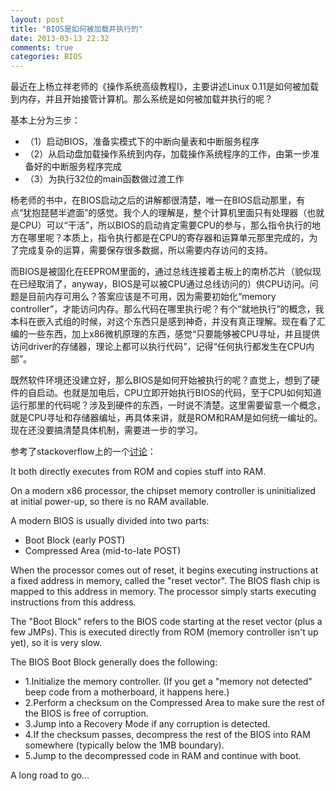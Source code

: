 ```yaml
---
layout: post
title: "BIOS是如何被加载并执行的"
date: 2013-03-13 22:32
comments: true
categories: BIOS
---
```


最近在上杨立祥老师的《操作系统高级教程I》，主要讲述Linux 0.11是如何被加载到内存，并且开始接管计算机。那么系统是如何被加载并执行的呢？

基本上分为三步：

*   （1）启动BIOS，准备实模式下的中断向量表和中断服务程序
*   （2）从启动盘加载操作系统到内存，加载操作系统程序的工作，由第一步准备好的中断服务程序完成
*   （3）为执行32位的main函数做过渡工作

杨老师的书中，在BIOS启动之后的讲解都很清楚，唯一在BIOS启动那里，有点“犹抱琵琶半遮面”的感觉。我个人的理解是，整个计算机里面只有处理器（也就是CPU）可以“干活”，所以BIOS的启动肯定需要CPU的参与，那么指令执行的地方在哪里呢？本质上，指令执行都是在CPU的寄存器和运算单元那里完成的，为了完成复杂的运算，需要保存很多数据，所以需要内存访问的支持。

<!--more-->

而BIOS是被固化在EEPROM里面的，通过总线连接着主板上的南桥芯片（貌似现在已经取消了，anyway，BIOS是可以被CPU通过总线访问的）供CPU访问。问题是目前内存可用么？答案应该是不可用，因为需要初始化“memory
controller”，才能访问内存。那么代码在哪里执行呢？有个“就地执行”的概念，我本科在嵌入式组的时候，对这个东西只是感到神奇，并没有真正理解。现在看了汇编的一些东西，加上x86微机原理的东西，感觉“只要能够被CPU寻址，并且提供访问driver的存储器，理论上都可以执行代码”，记得“任何执行都发生在CPU内部”。

既然软件环境还没建立好，那么BIOS是如何开始被执行的呢？直觉上，想到了硬件的自启动。也就是加电后，CPU立即开始执行BIOS的代码，至于CPU如何知道运行那里的代码呢？涉及到硬件的东西，一时说不清楚。这里需要留意一个概念，就是CPU寻址和存储器编址，再具体来讲，就是ROM和RAM是如何统一编址的。现在还没要搞清楚具体机制，需要进一步的学习。

参考了stackoverflow上的一个[讨论](http://stackoverflow.com/questions/5300527/do-normal-x86-or-amd-pcs-run-startup-bios-code-directly-from-rom-or-do-they-cop)：

It both directly executes from ROM and copies stuff into RAM.

On a modern x86 processor, the chipset memory controller is uninitialized at initial power-up, so there is no RAM available.

A modern BIOS is usually divided into two parts:

*   Boot Block (early POST)
*   Compressed Area (mid-to-late POST)

When the processor comes out of reset, it begins executing instructions at a fixed address in memory, called the "reset vector". The BIOS flash chip is mapped to this address in memory. The processor simply starts executing instructions from this address.

The "Boot Block" refers to the BIOS code starting at the reset vector (plus a few JMPs). This is executed directly from ROM (memory controller isn't up yet), so it is very slow.

The BIOS Boot Block generally does the following:

*   1.Initialize the memory controller. (If you get a "memory not detected" beep code from a motherboard, it happens here.)
*   2.Perform a checksum on the Compressed Area to make sure the rest of the BIOS is free of corruption.
*   3.Jump into a Recovery Mode if any corruption is detected.
*   4.If the checksum passes, decompress the rest of the BIOS into RAM somewhere (typically below the 1MB boundary).
*   5.Jump to the decompressed code in RAM and continue with boot.


A long road to go...

